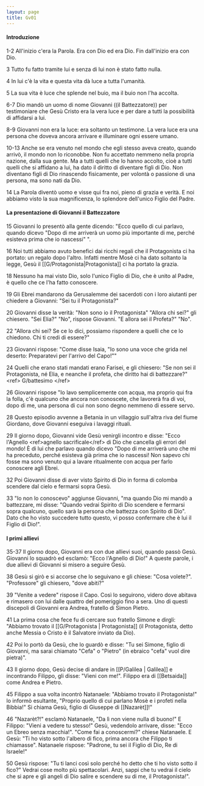 ```yaml
---
layout: page
title: Gv01
---
```


#### Introduzione
1-2 All'inizio c'era la Parola. Era con Dio ed era Dio. Fin dall'inizio era con Dio.

3 Tutto fu fatto tramite lui e senza di lui non è stato fatto nulla.

4 In lui c'è la vita e questa vita dà luce a tutta l'umanità.

5 La sua vita è luce che splende nel buio, ma il buio non l'ha accolta.

6-7 Dio mandò un uomo di nome Giovanni ((il Battezzatore)) per testimoniare che Gesù Cristo era la vera luce e per dare a tutti la possibilità di affidarsi a lui.

8-9 Giovanni non era la luce: era soltanto un testimone. La vera luce era una persona che doveva ancora arrivare e illuminare ogni essere umano.

10-13 Anche se era venuto nel mondo che egli stesso aveva creato, quando arrivò, il mondo non lo riconobbe.
Non fu accettato nemmeno nella propria nazione, dalla sua gente. Ma a tutti quelli che lo hanno accolto, cioè a tutti quelli che si affidano a lui, ha dato il diritto di diventare figli di Dio. Non diventano figli di Dio rinascendo fisicamente, per volontà o passione di una persona, ma sono nati da Dio.

14 La Parola diventò uomo e visse qui fra noi, pieno di grazia e verità. E noi abbiamo visto la sua magnificenza, lo splendore dell'unico Figlio del Padre.

#### La presentazione di Giovanni il Battezzatore
15 Giovanni lo presentò alla gente dicendo: "Ecco quello di cui parlavo, quando dicevo "Dopo di me arriverà un uomo più importante di me, perché esisteva prima che io nascessi" ".

16 Noi tutti abbiamo avuto benefici dai ricchi regali che il Protagonista ci ha portato: un regalo dopo l'altro. Infatti mentre Mosè ci ha dato soltanto la legge, Gesù il [[G/Protagonista|Protagonista]] ci ha portato la grazia.

18 Nessuno ha mai visto Dio, solo l'unico Figlio di Dio, che è unito al Padre, è quello che ce l'ha fatto conoscere.

19 Gli Ebrei mandarono da Gerusalemme dei sacerdoti con i loro aiutanti per chiedere a Giovanni: &quot;Sei tu il Protagonista?&quot;

20 Giovanni disse la verità: &quot;Non sono io il Protagonista&quot; &quot;Allora chi sei?&quot; gli chiesero. &quot;Sei Elia?&quot; &quot;No&quot;, rispose Giovanni. &quot;E allora sei il Profeta?&quot; &quot;No&quot;.

22 &quot;Allora chi sei? Se ce lo dici, possiamo rispondere a quelli che ce lo chiedono. Chi ti credi di essere?&quot;

23 Giovanni rispose: &quot;Come disse Isaia, &quot;Io sono una voce che grida nel deserto: Preparatevi per l'arrivo del Capo!&quot;&quot;

24 Quelli che erano stati mandati erano Farisei, e gli chiesero: &quot;Se non sei il Protagonista, né Elia, e neanche il profeta, che diritto hai di battezzare?&quot; &lt;ref&gt; G/battesimo &lt;/ref&gt;

26 Giovanni rispose &quot;Io lavo semplicemente con acqua, ma proprio qui fra la folla, c'è qualcuno che ancora non conoscete, che lavorerà fra di voi, dopo di me, una persona di cui non sono degno nemmeno di essere servo. 

28 Questo episodio avvenne a Betania in un villaggio sull'altra riva del fiume Giordano, dove Giovanni eseguiva i lavaggi rituali.

29 Il giorno dopo, Giovanni vide Gesù venirgli incontro e disse: &quot;Ecco l'Agnello &lt;ref&gt;agnello sacrificale&lt;/ref&gt; di Dio che cancella gli errori del mondo! È di lui che parlavo quando dicevo &quot;Dopo di me arriverà uno che mi ha preceduto, perché esisteva già prima che io nascessi! Non sapevo chi fosse ma sono venuto qui a lavare ritualmente con acqua per farlo conoscere agli Ebrei.

32 Poi Giovanni disse di aver visto Spirito di Dio in forma di colomba scendere dal cielo e fermarsi sopra Gesù.

33 &quot;Io non lo conoscevo&quot; aggiunse Giovanni, &quot;ma quando Dio mi mandò a battezzare, mi disse: &quot;Quando vedrai Spirito di Dio scendere e fermarsi sopra qualcuno, quello sarà la persona che battezza con Spirito di Dio&quot;. Dato che ho visto succedere tutto questo, vi posso confermare che è lui il Figlio di Dio!&quot;.

#### I primi allievi
35-37 Il giorno dopo, Giovanni era con due allievi suoi, quando passò Gesù. Giovanni lo squadrò ed esclamò: &quot;Ecco l'Agnello di Dio!&quot; A queste parole, i due allievi di Giovanni si misero a seguire Gesù.

38 Gesù si girò e si accorse che lo seguivano e gli chiese: &quot;Cosa volete?&quot;. &quot;Professore&quot; gli chiesero, &quot;dove abiti?&quot;

39 &quot;Venite a vedere&quot; rispose il Capo. Così lo seguirono, videro dove abitava e rimasero con lui dalle quattro del pomeriggio fino a sera. Uno di questi discepoli di Giovanni era Andrea, fratello di Simon Pietro.

41 La prima cosa che fece fu di cercare suo fratello Simone e dirgli: &quot;Abbiamo trovato il [[G/Protagonista | Protagonista]] (il Protagonista, detto anche Messia o Cristo è il Salvatore inviato da Dio).

42 Poi lo portò da Gesù, che lo guardò e disse: &quot;Tu sei Simone, figlio di Giovanni, ma sarai chiamato &quot;Cefa&quot; o &quot;Pietro&quot; (in ebraico &quot;cefa&quot; vuol dire pietra)&quot;.

43 Il giorno dopo, Gesù decise di andare in [[P/Galilea | Galilea]] e incontrando Filippo, gli disse: &quot;Vieni con me!&quot;. Filippo era di [[Betsaida]] come Andrea e Pietro.

45 Filippo a sua volta incontrò Natanaele: &quot;Abbiamo trovato il Protagonista!&quot; lo informò esultante, &quot;Proprio quello di cui parlano Mosè e i profeti nella Bibbia!&quot; Si chiama Gesù, figlio di Giuseppe di [[Nazarèt]]!&quot;

46 &quot;Nazarèt?!&quot; esclamò Natanaele, &quot;Da lì non viene nulla di buono!&quot; E Filippo: &quot;Vieni a vedere tu stesso!&quot; Gesù, vedendolo arrivare, disse: &quot;Ecco un Ebreo senza macchia!&quot;. &quot;Come fai a conoscermi?&quot; chiese Natanaele. E Gesù: &quot;Ti ho visto sotto l'albero di fico, prima ancora che Filippo ti chiamasse&quot;. Natanaele rispose: &quot;Padrone, tu sei il Figlio di Dio, Re di Israele!&quot; 

50 Gesù rispose: &quot;Tu ti lanci così solo perché ho detto che ti ho visto sotto il fico?&quot; Vedrai cose molto più spettacolari. Anzi, sappi che tu vedrai il cielo che si apre e gli angeli di Dio salire e scendere su di me, il Protagonista!&quot;.
